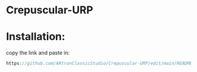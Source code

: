 # Crepuscular-URP
# Installation:
copy the link and paste in:

```C
https://github.com/ARtronClassicStudio/Crepuscular-URP/edit/main/README.md
```
